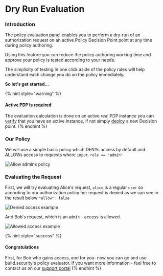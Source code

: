 # Dry Run Evaluation

### Introduction

The policy evaluation panel enables you to perform a dry-run of an authorization request on an active Policy Decision Point point at any time during policy authoring.

Using this feature you can reduce the policy authoring working time and approve your policy is tested according to your needs.

The simplicity of testing in one click aside of the policy rules will help understand each change you do on the policy immediately.

**So let's get started...**

{% hint style="warning" %}
#### **Active** PDP is required

The evaluation calculation is done on an active real PDP instance you can [verify](../../policy-decision-points-pdp/) that you have an active instance, if not simply [deploy](../../policy-decision-points-pdp/creating-a-new-pdp-configuration.md) a new Decision point.
{% endhint %}

### Our Policy

We will use a simple basic policy which DENYs access by default and ALLOWs access to requests where `input.role == "admin"`

![Allow admins policy](https://files.readme.io/ccdf0f2-Screen_Shot_2021-03-05_at_2.18.31.png)

### Evaluating the Request

First, we will try evaluating Alice's request, `alice` is a regular `user` so according to our authorization policy her request is denied as we can see in the result below `"allow": false`

![Denied access example](https://files.readme.io/95699a5-Screen_Shot_2021-03-05_at_2.18.44.png)

And Bob's request, which is an `admin` - access is allowed.

![Allowed access example](https://files.readme.io/7239952-Screen_Shot_2021-03-05_at_2.19.05.png)

{% hint style="success" %}
#### Congratulations

First, for Bob who gains access, and for you- now you can go and use build.security's policy evaluator. If you want more information - feel free to contact us on our [support portal](https://build-security.atlassian.net/servicedesk/customer/portals)
{% endhint %}



